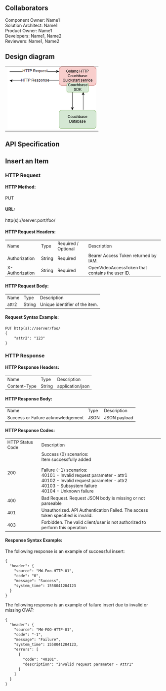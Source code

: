 ## Collaborators
Component Owner: Name1<br>
Solution Architect: Name1<br>
Product Owner: Name1<br>
Developers: Name1, Name2<br>
Reviewers: Name1, Name2<br>

## Design diagram

<table><tr><td>
    <img src="design_diagram_cb.png" />
</td></tr></table>

## API Specification

## Insert an Item

### HTTP Request

#### HTTP Method:
PUT

#### URL:
http(s)://server:port/foo/

#### HTTP Request Headers:

<table>
    <tr>
        <td>Name</td>
        <td>Type</td>
        <td>Required / Optional</td>
        <td>Description</td>
    </tr>
    <tr>
        <td>Authorization</td>
        <td>String</td>
        <td>Required</td>
        <td>Bearer Access Token returned by IAM.</td>
    </tr>
    <tr>
        <td>X-Authorization</td>
        <td>String</td>
        <td>Required</td>
        <td>OpenVideoAccessToken that contains the user ID.</td>
    </tr>
 </table>

#### HTTP Request Body:

<table>
    <tr>
        <td>Name</td>
        <td>Type</td>
        <td>Description</td>
    </tr>
    <tr>
        <td>attr2</td>
        <td>String</td>
        <td>Unique identifier of the item.</td>
    </tr>
 </table>

#### Request Syntax Example:

````
PUT http(s)://server/foo/
{
    "attr2": "123"
}
````

### HTTP Response

#### HTTP Response Headers:

<table>
    <tr>
        <td>Name</td>
        <td>Type</td>
        <td>Description</td>
    </tr>
    <tr>
        <td>Content-Type</td>
        <td>String</td>
        <td>application/json</td>
    </tr>
 </table>

#### HTTP Response Body:

<table>
    <tr>
        <td>Name</td>
        <td>Type</td>
        <td>Description</td>
    </tr>
    <tr>
        <td>Success or Failure acknowledgement</td>
        <td>JSON</td>
        <td>JSON payload</td>
    </tr>
 </table>

#### HTTP Response Codes:

<table>
    <tr>
        <td>HTTP Status Code</td>
        <td>Description</td>
    </tr>
    <tr>
        <td>200</td>
        <td>
        Success (0) scenarios:<br>
        Item successfully added<br><br>
        Failure (-1) scenarios:<br>
        40101 - Invalid request parameter - attr1<br>
        40102 - Invalid request parameter - attr2<br>
        40103 - Subsystem failure<br>
        40104 - Unknown failure
        </td>
    </tr>
    <tr>
        <td>400</td>
        <td>
        Bad Request. Request JSON body is missing or not parseable
        </td>
    </tr>
    <tr>
        <td>401</td>
        <td>
        Unauthorized. API Authentication Failed. The access token specified is invalid.
        </td>
    </tr>
    <tr>
        <td>403</td>
        <td>
        Forbidden. The valid client/user is not authorized to perform this operation
        </td>
    </tr>
 </table>

#### Response Syntax Example:

The following response is an example of successful insert:

````
{
  "header": {
    "source": "MW-Foo-HTTP-01",
    "code": "0",
    "message": "Success",
    "system_time": 1558041284123
  }
}
````

The following response is an example of failure insert due to invalid or missing OVAT:

````
{
  "header": {
    "source": "MW-FOO-HTTP-01",
    "code": "-1",
    "message": "Failure",
    "system_time": 1558041284123,
    "errors": [
      {
        "code": "40101",
        "description": "Invalid request parameter - Attr1"
      }
    ]
  }
}
````
